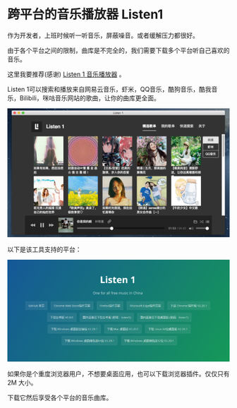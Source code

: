 # 跨平台的音乐播放器 Listen1

作为开发者，上班时候听一听音乐，屏蔽噪音。或者缓解压力都很好。

由于各个平台之间的限制，曲库是不完全的，我们需要下载多个平台听自己喜欢的音乐。

这里我要推荐(感谢) [Listen 1 音乐播放器](https://listen1.github.io/listen1/) 。

Listen 1可以搜索和播放来自网易云音乐，虾米，QQ音乐，酷狗音乐，酷我音乐，Bilibili，咪咕音乐网站的歌曲，让你的曲库更全面。


![listen-1](./listen1-desktop.png)


以下是该工具支持的平台：

![listen-1](./listen1-all.png)

如果你是个重度浏览器用户，不想要桌面应用，也可以下载浏览器插件。仅仅只有 2M 大小。

下载它然后享受各个平台的音乐曲库。